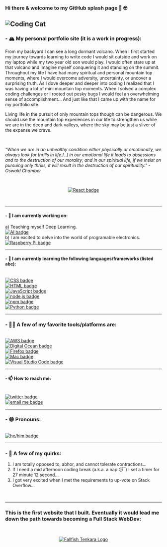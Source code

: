 ### Hi there & welcome to my GitHub splash page 👋 🤓 

![Coding Cat](https://github.com/Isaac-Tait/Isaac-Tait/blob/master/tenor.gif)
---
### - 🏔 My personal portfolio site (it is a work in progress):
<p>From my backyard I can see a long dormant volcano. When I first started my journey towards learning to write code I would sit outside and work on my laptop while my two year old son
would play. I would often stare up at that volcano and imagine myself conquering it and standing on the summit. Throughout my life I have had many spiritual and personal mountain top moments, where I would overcome adversity, uncertainty, or uncover a surprising truth. As I dove deeper and deeper into coding I realized that I was having a lot of mini mountain top moments. When I solved a complex coding challenges or I rooted out pesky bugs I would feel an overwhelming sense of accomplishment... And just like that I came up with the name for my portfolio site.
</p>
<p>Living life in the pursuit of only mountain tops though can be dangerous. We should use the mountain top experiences in our life to strengthen us while we are in the deep and dark valleys, where the sky may be just a sliver of the expanse we crave.
</p>
<br />
<p>
  <i>"When we are in an unhealthy condition either physically or emotionally, we always look for thrills in life.[..] in our emotional life it leads to obsessions and to the destruction of our morality; and in our spiritual life, if we insist on pursuing only thrills, it will result in the destruction of our spirituality." - Oswald Chamber</i>
</p>
<br />
<p align="center">
    <a href="https://www.mountaintopcoding.com" target="_blank">
        <img src="https://raw.githubusercontent.com/Isaac-Tait/Isaac-Tait/master/icons/react.svg" alt="React badge" style="vertical-align:top margin:6px 4px">
    </a>
</p>
<br />

---
#### - 🔭 I am currently working on: 
a) Teaching myself Deep Learning.
<br />
<a href=#>
  <img src="https://raw.githubusercontent.com/Isaac-Tait/Isaac-Tait/master/icons/ai.svg" alt="AI badge" style="vertical-align:top margin:6px 4px">
</a>
<br/>
b) I am excited to delve into the world of programable electronics.
<br />
<a href=#>
  <img src="https://raw.githubusercontent.com/Isaac-Tait/Isaac-Tait/master/icons/raspberrypi.svg" alt="Raspberry Pi badge" style="vertical-align:top margin:6px 4px">
</a>

---
#### - 🌱 I am currently learning the following languages/frameworks (listed abc):
<br />
<a href=#>
  <img src="https://raw.githubusercontent.com/Isaac-Tait/Isaac-Tait/master/icons/css3.svg" alt="CSS badge" style="vertical-align:top margin:6px 4px">
</a>
<br />
<a href=#>
  <img src="https://raw.githubusercontent.com/Isaac-Tait/Isaac-Tait/master/icons/html.svg" alt="HTML badge" style="vertical-align:top margin:6px 4px">
</a>
<br />
<a href=#>
  <img src="https://raw.githubusercontent.com/Isaac-Tait/Isaac-Tait/master/icons/js.svg" alt="JavaScript badge" style="vertical-align:top margin:6px 4px">
</a>
<br />
<a href=#>
  <img src="https://raw.githubusercontent.com/Isaac-Tait/Isaac-Tait/master/icons/nodejs_larger.svg" alt="node.js badge" style="vertical-align:top margin:6px 4px">
</a>
<br />
<a href=#>
  <img src="https://raw.githubusercontent.com/Isaac-Tait/Isaac-Tait/master/icons/npm.svg" alt="npm badge" style="vertical-align:top margin:6px 4px">
</a>
<br />
<a href=#>
  <img src="https://raw.githubusercontent.com/Isaac-Tait/Isaac-Tait/master/icons/python.svg" alt="Python badge" style="vertical-align:top margin:6px 4px">
</a>
<br />

---
### - 💪🏼 A few of my favorite tools/platforms are: 
<br />
<a href=#>
  <img src="https://raw.githubusercontent.com/Isaac-Tait/Isaac-Tait/master/icons/aws.svg" alt="AWS badge" style="vertical-align:top margin:6px 4px">
</a>
<br />
<a href=#>
  <img src="https://raw.githubusercontent.com/Isaac-Tait/Isaac-Tait/master/icons/digitalocean.svg" alt="Digital Ocean badge" style="vertical-align:top margin:6px 4px">
</a>
<br />
<a href=#>
  <img src="https://raw.githubusercontent.com/Isaac-Tait/Isaac-Tait/master/icons/firefox.svg" alt="Firefox badge" style="vertical-align:top margin:6px 4px">
</a>
<br />
<a href=#>
  <img src="https://raw.githubusercontent.com/Isaac-Tait/Isaac-Tait/master/icons/mac.svg" alt="Mac badge" style="vertical-align:top margin:6px 4px">
</a>
<br />
<a href=#>
  <img src="https://raw.githubusercontent.com/Isaac-Tait/Isaac-Tait/master/icons/visualstudio_code.svg" alt="Visual Studio Code badge" style="vertical-align:top margin:6px 4px">
</a>
<br />

---
#### - 📫 How to reach me:
<br />
<a href="https://twitter.com/Isaac_Tait_83" target="_blank">
  <img src="https://raw.githubusercontent.com/Isaac-Tait/Isaac-Tait/master/icons/twitter.svg" alt="twitter badge" style="vertical-align:top margin:6px 4px">
</a> 
<br />
<a href="mailto:isaac@mountaintopcoding.com">
  <img src="https://raw.githubusercontent.com/Isaac-Tait/Isaac-Tait/master/icons/email_me.svg" alt="email me badge" style="vertical-align:top margin:6px 4px">
</a> 
<br />

---
### - 😄 Pronouns: 
<br />
<a href=#>
  <img src="https://raw.githubusercontent.com/Isaac-Tait/Isaac-Tait/master/icons/hehim.svg" alt="he/him badge" style="vertical-align:top margin:6px 4px">
</a>  
<br />

---
### - 🌋 A few of my quirks: 
1) I am totally opposed to, abhor, and cannot tolerate contractions...
2) If I need a mid afternoon coding break (a.k.a. a nap 😴) I set a timer for 27 minute 12 second...
3) I got very excited when I met the requirements to up-vote on Stack Overflow...
<br />

---
### This is the first website that I built. Eventually it would lead me down the path towards becoming a Full Stack WebDev:
<br />
<p align="center">
    <a href="http://www.fallfishtenkara.com">
        <img src="https://github.com/Isaac-Tait/Isaac-Tait/blob/master/icons/FfT-logo-small.png" alt="Fallfish Tenkara Logo" style="vertical-align:top margin:6px 4px">
    </a>
</p>